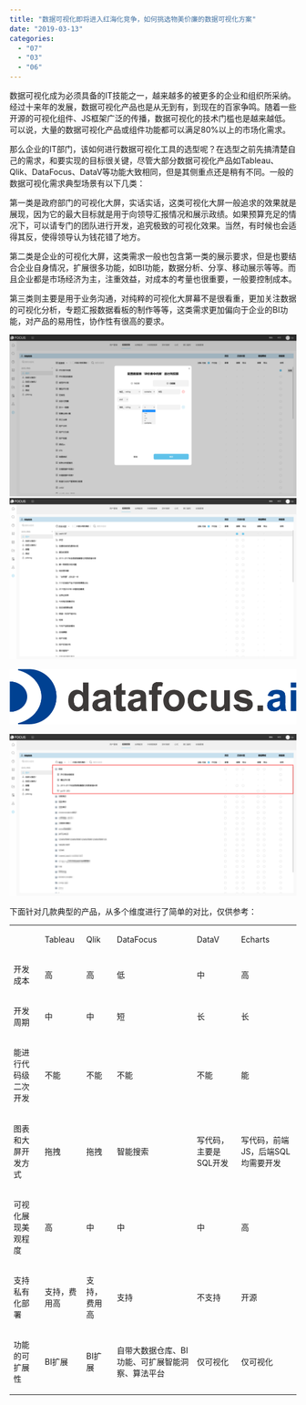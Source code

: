 ```yaml
---
title: "数据可视化即将进入红海化竞争，如何挑选物美价廉的数据可视化方案"
date: "2019-03-13"
categories: 
  - "07"
  - "03"
  - "06"
---
```


数据可视化成为必须具备的IT技能之一，越来越多的被更多的企业和组织所采纳。经过十来年的发展，数据可视化产品也是从无到有，到现在的百家争鸣。随着一些开源的可视化组件、JS框架广泛的传播，数据可视化的技术门槛也是越来越低。可以说，大量的数据可视化产品或组件功能都可以满足80%以上的市场化需求。

那么企业的IT部门，该如何进行数据可视化工具的选型呢？在选型之前先搞清楚自己的需求，和要实现的目标很关键，尽管大部分数据可视化产品如Tableau、Qlik、DataFocus、DataV等功能大致相同，但是其侧重点还是稍有不同。一般的数据可视化需求典型场景有以下几类：

第一类是政府部门的可视化大屏，实话实话，这类可视化大屏一般追求的效果就是展现，因为它的最大目标就是用于向领导汇报情况和展示政绩。如果预算充足的情况下，可以请专门的团队进行开发，追究极致的可视化效果。当然，有时候也会适得其反，使得领导认为钱花错了地方。

第二类是企业的可视化大屏，这类需求一般也包含第一类的展示要求，但是也要结合企业自身情况，扩展很多功能，如BI功能，数据分析、分享、移动展示等等。而且企业都是市场经济为主，注重效益，对成本的考量也很重要，一般要控制成本。

第三类则主要是用于业务沟通，对纯粹的可视化大屏幕不是很看重，更加关注数据的可视化分析，专题汇报数据看板的制作等等，这类需求更加偏向于企业的BI功能，对产品的易用性，协作性有很高的要求。

![](images/word-image-101.png) ![](images/word-image-102.png)

![LOGO](images/logo.png)

![](images/word-image-103.png)

下面针对几款典型的产品，从多个维度进行了简单的对比，仅供参考：

<table><tbody><tr><td>&nbsp;</td><td><p>Tableau</p></td><td><p>Qlik</p></td><td><p>DataFocus</p></td><td><p>DataV</p></td><td><p>Echarts</p></td></tr><tr><td><p>开发成本</p></td><td><p>高</p></td><td><p>高</p></td><td><p>低</p></td><td><p>中</p></td><td><p>高</p></td></tr><tr><td><p>开发周期</p></td><td><p>中</p></td><td><p>中</p></td><td><p>短</p></td><td><p>长</p></td><td><p>长</p></td></tr><tr><td><p>能进行代码级二次开发</p></td><td><p>不能</p></td><td><p>不能</p></td><td><p>不能</p></td><td><p>不能</p></td><td><p>能</p></td></tr><tr><td><p>图表和大屏开发方式</p></td><td><p>拖拽</p></td><td><p>拖拽</p></td><td><p>智能搜索</p></td><td><p>写代码，主要是SQL开发</p></td><td><p>写代码，前端JS，后端SQL均需要开发</p></td></tr><tr><td><p>可视化展现美观程度</p></td><td><p>高</p></td><td><p>中</p></td><td><p>中</p></td><td><p>中</p></td><td><p>高</p></td></tr><tr><td><p>支持私有化部署</p></td><td><p>支持，费用高</p></td><td><p>支持，费用高</p></td><td><p>支持</p></td><td><p>不支持</p></td><td><p>开源</p></td></tr><tr><td><p>功能的可扩展性</p></td><td><p>BI扩展</p></td><td><p>BI扩展</p></td><td><p>自带大数据仓库、BI功能、可扩展智能洞察、算法平台</p></td><td><p>仅可视化</p></td><td><p>仅可视化</p></td></tr></tbody></table>
